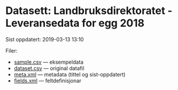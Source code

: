 # Datasett: Landbruksdirektoratet - Leveransedata for egg 2018
 Sist oppdatert: 2019-03-13 13:10

 Filer:
 - [sample.csv](sample.csv) — eksempeldata
 - [dataset.csv](dataset.csv) — original datafil
 - [meta.xml](meta.xml) — metadata (tittel og sist-oppdatert)
 - [fields.xml](fields.xml) — feltdefinisjonar

